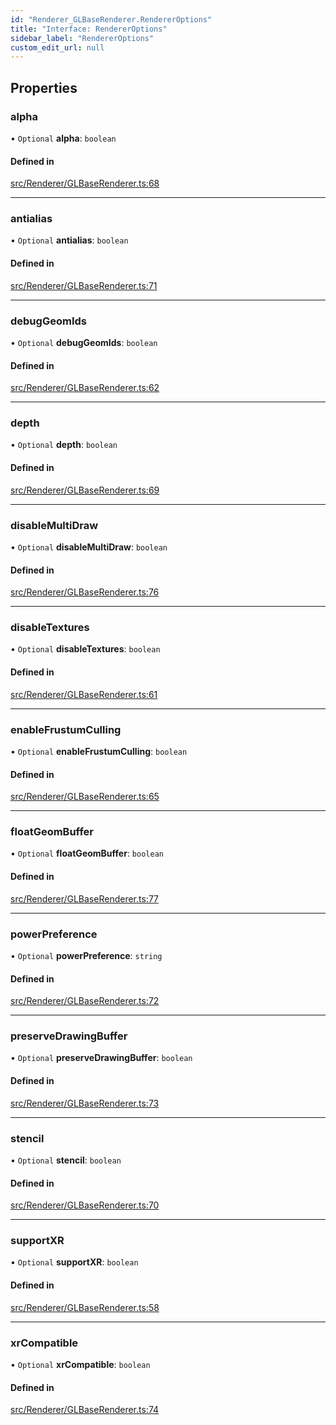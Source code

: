 ```yaml
---
id: "Renderer_GLBaseRenderer.RendererOptions"
title: "Interface: RendererOptions"
sidebar_label: "RendererOptions"
custom_edit_url: null
---
```




## Properties

### alpha

• `Optional` **alpha**: `boolean`

#### Defined in

[src/Renderer/GLBaseRenderer.ts:68](https://github.com/ZeaInc/zea-engine/blob/92469dc96/src/Renderer/GLBaseRenderer.ts#L68)

___

### antialias

• `Optional` **antialias**: `boolean`

#### Defined in

[src/Renderer/GLBaseRenderer.ts:71](https://github.com/ZeaInc/zea-engine/blob/92469dc96/src/Renderer/GLBaseRenderer.ts#L71)

___

### debugGeomIds

• `Optional` **debugGeomIds**: `boolean`

#### Defined in

[src/Renderer/GLBaseRenderer.ts:62](https://github.com/ZeaInc/zea-engine/blob/92469dc96/src/Renderer/GLBaseRenderer.ts#L62)

___

### depth

• `Optional` **depth**: `boolean`

#### Defined in

[src/Renderer/GLBaseRenderer.ts:69](https://github.com/ZeaInc/zea-engine/blob/92469dc96/src/Renderer/GLBaseRenderer.ts#L69)

___

### disableMultiDraw

• `Optional` **disableMultiDraw**: `boolean`

#### Defined in

[src/Renderer/GLBaseRenderer.ts:76](https://github.com/ZeaInc/zea-engine/blob/92469dc96/src/Renderer/GLBaseRenderer.ts#L76)

___

### disableTextures

• `Optional` **disableTextures**: `boolean`

#### Defined in

[src/Renderer/GLBaseRenderer.ts:61](https://github.com/ZeaInc/zea-engine/blob/92469dc96/src/Renderer/GLBaseRenderer.ts#L61)

___

### enableFrustumCulling

• `Optional` **enableFrustumCulling**: `boolean`

#### Defined in

[src/Renderer/GLBaseRenderer.ts:65](https://github.com/ZeaInc/zea-engine/blob/92469dc96/src/Renderer/GLBaseRenderer.ts#L65)

___

### floatGeomBuffer

• `Optional` **floatGeomBuffer**: `boolean`

#### Defined in

[src/Renderer/GLBaseRenderer.ts:77](https://github.com/ZeaInc/zea-engine/blob/92469dc96/src/Renderer/GLBaseRenderer.ts#L77)

___

### powerPreference

• `Optional` **powerPreference**: `string`

#### Defined in

[src/Renderer/GLBaseRenderer.ts:72](https://github.com/ZeaInc/zea-engine/blob/92469dc96/src/Renderer/GLBaseRenderer.ts#L72)

___

### preserveDrawingBuffer

• `Optional` **preserveDrawingBuffer**: `boolean`

#### Defined in

[src/Renderer/GLBaseRenderer.ts:73](https://github.com/ZeaInc/zea-engine/blob/92469dc96/src/Renderer/GLBaseRenderer.ts#L73)

___

### stencil

• `Optional` **stencil**: `boolean`

#### Defined in

[src/Renderer/GLBaseRenderer.ts:70](https://github.com/ZeaInc/zea-engine/blob/92469dc96/src/Renderer/GLBaseRenderer.ts#L70)

___

### supportXR

• `Optional` **supportXR**: `boolean`

#### Defined in

[src/Renderer/GLBaseRenderer.ts:58](https://github.com/ZeaInc/zea-engine/blob/92469dc96/src/Renderer/GLBaseRenderer.ts#L58)

___

### xrCompatible

• `Optional` **xrCompatible**: `boolean`

#### Defined in

[src/Renderer/GLBaseRenderer.ts:74](https://github.com/ZeaInc/zea-engine/blob/92469dc96/src/Renderer/GLBaseRenderer.ts#L74)

